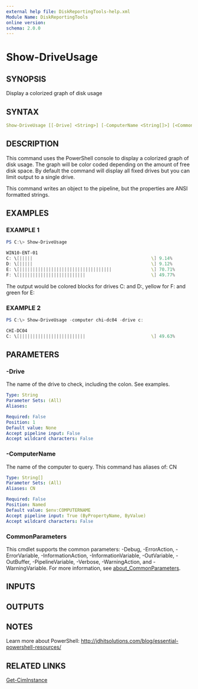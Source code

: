 ```yaml
---
external help file: DiskReportingTools-help.xml
Module Name: DiskReportingTools
online version:
schema: 2.0.0
---
```


# Show-DriveUsage

## SYNOPSIS

Display a colorized graph of disk usage

## SYNTAX

```yaml
Show-DriveUsage [[-Drive] <String>] [-ComputerName <String[]>] [<CommonParameters>]
```

## DESCRIPTION

This command uses the PowerShell console to display a colorized graph of disk usage.
The graph will be color coded depending on the amount of free disk space.
By default the command will display all fixed drives but you can limit output to a single drive.

This command writes an object to the pipeline, but the properties are ANSI formatted strings.

## EXAMPLES

### EXAMPLE 1

```powershell
PS C:\> Show-DriveUsage

WIN10-ENT-01
C: \[|||||                                             \] 9.14%
D: \[|||||                                             \] 9.12%
E: \[|||||||||||||||||||||||||||||||||||               \] 70.71%
F: \[|||||||||||||||||||||||||                         \] 49.77%
```

The output would be colored blocks for drives C: and D:, yellow for F: and green for E:

### EXAMPLE 2

```powershell
PS C:\> Show-DriveUsage -computer chi-dc04 -drive c:

CHI-DC04
C: \[|||||||||||||||||||||||||                         \] 49.63%
```

## PARAMETERS

### -Drive

The name of the drive to check, including the colon.
See examples.

```yaml
Type: String
Parameter Sets: (All)
Aliases:

Required: False
Position: 1
Default value: None
Accept pipeline input: False
Accept wildcard characters: False
```

### -ComputerName

The name of the computer to query.
This command has aliases of: CN

```yaml
Type: String[]
Parameter Sets: (All)
Aliases: CN

Required: False
Position: Named
Default value: $env:COMPUTERNAME
Accept pipeline input: True (ByPropertyName, ByValue)
Accept wildcard characters: False
```

### CommonParameters

This cmdlet supports the common parameters: -Debug, -ErrorAction, -ErrorVariable, -InformationAction, -InformationVariable, -OutVariable, -OutBuffer, -PipelineVariable, -Verbose, -WarningAction, and -WarningVariable. For more information, see [about_CommonParameters](http://go.microsoft.com/fwlink/?LinkID=113216).

## INPUTS

## OUTPUTS

## NOTES

Learn more about PowerShell: http://jdhitsolutions.com/blog/essential-powershell-resources/

## RELATED LINKS

[Get-CimInstance]()

